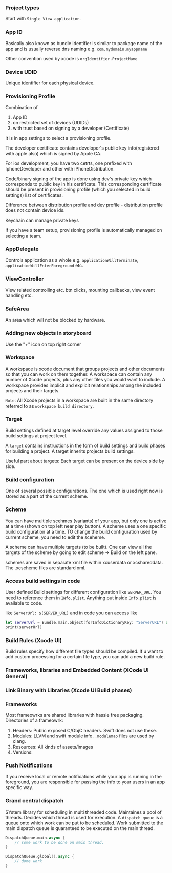 
### Project types

Start with `Single View application`.

### App ID

Basically also known as bundle identifier is similar to package name of
the app and is usually reverse dns naming e.g. `com.mydomain.myappname`

Other convention used by xcode is `orgIdentifier.ProjectName`

### Device UDID

Unique identifier for each physical device.

### Provisioning Profile

Combination of 
1. App ID
2. on restricted set of devices (UDIDs)
3. with trust based on signing by a developer (Certificate)

It is in app settings to select a provisioning profile.

The developer certificate contains developer's public key info(registered with apple also)
which is signed by Apple CA.

For ios development, you have two cetrts,
one prefixed with IphoneDeveloper and other with iPhoneDistribution.

Code/binary signing of the app is done using dev's private key which corresponds to public key
in his certificate. This corresponding certificate should be present in provisioning profile (which you selected in build settings) list of certificates.

Difference between distribution profile and dev profile - distribution profile does not contain
device ids.

Keychain can manage private keys

If you have a team setup, provisioning profile is automatically managed on selecting a team.

### AppDelegate
Controls application as a whole e.g. `applicationWillTerminate`, `applicationWillEnterForeground` etc.

### ViewController

View related controlling etc. btn clicks, mounting callbacks, view event handling etc.

### SafeArea

An area which will not be blocked by hardware.

### Adding new objects in storyboard

Use the "+" icon on top right corner


### Workspace

A workspace is xcode document that groups projects and other documents so
that you can work on them together. A workspace can contain any number
of Xcode projects, plus any other files you would want to include.
A workspace provides implicit and explicit relationships among the included
projects and their targets.

`Note`: All Xcode projects in a workspace are built in the same directory referred to
as `workspace build directory`.

### Target

Build settings defined at target level override any values
assigned to those build settings at project level.

A `target` contains instructions in the form of build settings and build phases
for building a project. A target inherits projects build settings.

Useful part about targets: Each target can be present on the device side by side.

### Build configuration

One of several possible configurations. The one which is used right now is stored as 
a part of the current scheme.

### Scheme

You can have multiple scehmes (variants) of your app, but only one is active at a time (shown on top left near play button).
A scheme uses a one specific build configuration at a time.
TO change the build configuration used by current scheme, you need to edit the sceheme.

A scheme can have multiple targets (to be built).
One can view all the targets of the scheme by going to
edit scheme -> Build on the left pane.

schemes are saved in separate xml file within xcuserdata or xcshareddata. The .xcscheme files are standard xml.

### Access build settings in code

User defined Build settings for different configuration like `SERVER_URL`.
You need to reference them in `INfo.plist`.
Anything put inside `Info.plist` is available to code.

like `ServerUrl: $(SERVER_URL)`
and in code you can access like
```swift
let serverUrl = Bundle.main.object(forInfoDictionaryKey: "ServerURL") as! String
print(serverUrl)
```

### Build Rules (Xcode UI)

Build rules specify how different file types
should be compiled. If u want to add custom processing
for a certain file type, you can add a new build rule.

### Frameworks, libraries and Embedded Content (XCode UI General)


### Link Binary with Libraries (Xcode UI Build phases)

### Frameworks

Most frameowrks are shared libraries with hassle free packaging.
Directories of a frameowrk:
1. Headers: Public exposed C/ObjC headers. Swift does not use these.
2. Modules: LLVM and swift module info. `.modulemap` files are used by clang.
3. Resources: All kinds of assets/images
4. Versions: 

### Push Notifications

If you receive local or remote notifications while your app is running in the foreground, you are responsible for passing the info to your users in an app specific way.

### Grand central dispatch

SYstem library for scheduling in multi threaded code.
Maintaines a pool of threads.
Decides which thread is used for execution.
A `dispatch queue` is a queue onto which work can be put to be scheduled.
Work submitted to the main dispatch queue is guaranteed to be executed on the main thread.

```swift
DispatchQueue.main.async {
    // some work to be done on main thread.
}

DispatchQueue.global().async {
    // dome work
}
```



